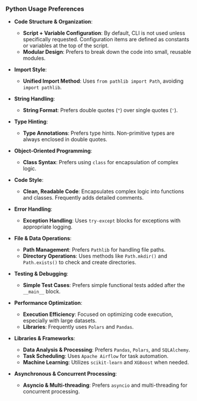 ### Python Usage Preferences

- **Code Structure & Organization**:
  - **Script + Variable Configuration**: By default, CLI is not used unless specifically requested. Configuration items are defined as constants or variables at the top of the script.
  - **Modular Design**: Prefers to break down the code into small, reusable modules.

- **Import Style**:
  - **Unified Import Method**: Uses `from pathlib import Path`, avoiding `import pathlib`.

- **String Handling**:
  - **String Format**: Prefers double quotes (`"`) over single quotes (`'`).

- **Type Hinting**:
  - **Type Annotations**: Prefers type hints. Non-primitive types are always enclosed in double quotes.

- **Object-Oriented Programming**:
  - **Class Syntax**: Prefers using `class` for encapsulation of complex logic.

- **Code Style**:
  - **Clean, Readable Code**: Encapsulates complex logic into functions and classes. Frequently adds detailed comments.

- **Error Handling**:
  - **Exception Handling**: Uses `try-except` blocks for exceptions with appropriate logging.

- **File & Data Operations**:
  - **Path Management**: Prefers `Pathlib` for handling file paths.
  - **Directory Operations**: Uses methods like `Path.mkdir()` and `Path.exists()` to check and create directories.

- **Testing & Debugging**:
  - **Simple Test Cases**: Prefers simple functional tests added after the `__main__` block.

- **Performance Optimization**:
  - **Execution Efficiency**: Focused on optimizing code execution, especially with large datasets.
  - **Libraries**: Frequently uses `Polars` and `Pandas`.

- **Libraries & Frameworks**:
  - **Data Analysis & Processing**: Prefers `Pandas`, `Polars`, and `SQLAlchemy`.
  - **Task Scheduling**: Uses `Apache Airflow` for task automation.
  - **Machine Learning**: Utilizes `scikit-learn` and `XGBoost` when needed.

- **Asynchronous & Concurrent Processing**:
  - **Asyncio & Multi-threading**: Prefers `asyncio` and multi-threading for concurrent processing.
